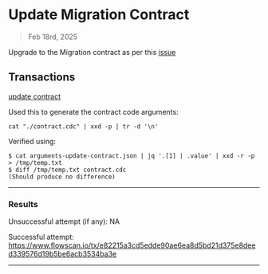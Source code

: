 # Update Migration Contract

> Feb 18rd, 2025

Upgrade to the Migration contract as per this [issue](https://github.com/onflow/service-account/issues/359)

## Transactions

[update contract](../../../../transactions/update-contract)

Used this to generate the contract code arguments:

`cat "./contract.cdc" | xxd -p | tr -d '\n'`

Verified using:
```
$ cat arguments-update-contract.json | jq '.[1] | .value' | xxd -r -p > /tmp/temp.txt
$ diff /tmp/temp.txt contract.cdc
(Should produce no difference)
```
___

### Results

Unsuccessful attempt (if any): NA

Successful attempt: https://www.flowscan.io/tx/e82215a3cd5edde90ae6ea8d5bd21d375e8deed339576d19b5be6acb3534ba3e

___

